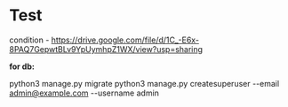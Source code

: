# Test

condition - https://drive.google.com/file/d/1C_-E6x-8PAQ7GepwtBLv9YpUymhpZ1WX/view?usp=sharing

**for db:**

python3 manage.py migrate
python3 manage.py createsuperuser --email admin@example.com --username admin
